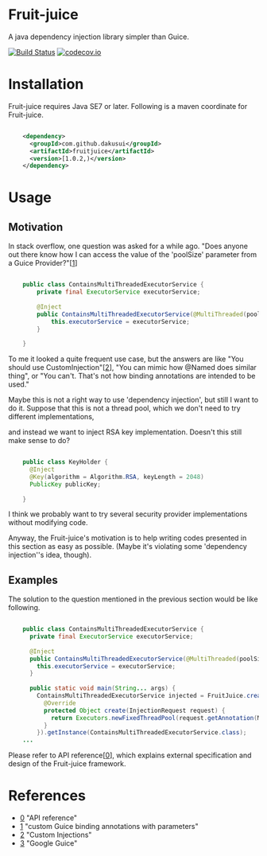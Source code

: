 # Fruit-juice
A java dependency injection library simpler than Guice.

[![Build Status](https://travis-ci.org/dakusui/fruitjuice.svg?branch=master)](https://travis-ci.org/dakusui/fruitjuice)
[![codecov.io](https://codecov.io/github/dakusui/fruitjuice/coverage.svg?branch=master)](https://codecov.io/github/dakusui/fruitjuice?branch=master)

# Installation
Fruit-juice requires Java SE7 or later.
Following is a maven coordinate for Fruit-juice.

```xml

    <dependency>
      <groupId>com.github.dakusui</groupId>
      <artifactId>fruitjuice</artifactId>
      <version>[1.0.2,)</version>
    </dependency>
```

# Usage
## Motivation
In stack overflow, one question was asked for a while ago. 
"Does anyone out there know how I can access the value of the 'poolSize' parameter from a Guice Provider?"[[1]]

```java

    public class ContainsMultiThreadedExecutorService {
        private final ExecutorService executorService;
    
        @Inject
        public ContainsMultiThreadedExecutorService(@MultiThreaded(poolSize = 5) ExecutorService executorService) {
            this.executorService = executorService;
        }
    
    }
```

To me it looked a quite frequent use case, but the answers are like "You should use CustomInjection"[[2]],
"You can mimic how @Named does similar thing", or "You can't. That's not how binding annotations are intended to be used."

Maybe this is not a right way to use 'dependency injection', but still I want to 
do it.
Suppose that this is not a thread pool, which we don't need to try different implementations, 

and instead we want to inject RSA key implementation.
Doesn't this still make sense to do?

```java

    public class KeyHolder {
      @Inject 
      @Key(algorithm = Algorithm.RSA, keyLength = 2048) 
      PublicKey publicKey;
      
    }
```

I think we probably want to try several security provider implementations without 
modifying code.

Anyway, the Fruit-juice's motivation is to help writing codes presented in this 
section as easy as possible. (Maybe it's violating some 'dependency injection''s idea, 
though).

## Examples

The solution to the question mentioned in the previous section would be like following.

```java

    public class ContainsMultiThreadedExecutorService {
      private final ExecutorService executorService;
    
      @Inject
      public ContainsMultiThreadedExecutorService(@MultiThreaded(poolSize = 4) ExecutorService executorService) {
        this.executorService = executorService;
      }
    
      public static void main(String... args) {
        ContainsMultiThreadedExecutorService injected = FruitJuice.createInjector(new Context.Builder.Base() {
          @Override
          protected Object create(InjectionRequest request) {
            return Executors.newFixedThreadPool(request.getAnnotation(MultiThreaded.class).poolSize());
          }
        }).getInstance(ContainsMultiThreadedExecutorService.class);
    ...

```

Please refer to API reference[[0]], which explains external specification and 
design of the Fruit-juice framework.

# References
* [0] "API reference"
* [1] "custom Guice binding annotations with parameters"
* [2] "Custom Injections"
* [3] "Google Guice"

[0]: https://dakusui.github.io/fruitjuice/
[1]: http://stackoverflow.com/questions/5704918/custom-guice-binding-annotations-with-parameters
[2]: https://github.com/google/guice/wiki/CustomInjections
[3]: https://github.com/google/guice
